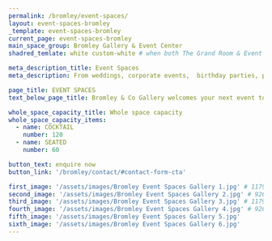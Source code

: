 ```yaml
---
permalink: /bromley/event-spaces/
layout: event-spaces-bromley
_template: event-spaces-bromley
current_page: event-spaces-bromley
main_space_group: Bromley Gallery & Event Center
shadred_temlate: white custom-white # when both The Grand Room & Event Spaces have same template

meta_description_title: Event Spaces
meta_description: From weddings, corporate events,  birthday parties, private dinners and anything in between, ourimaginative and versatile spaces can be transformed for any occasion.

page_title: EVENT SPACES
text_below_page_title: Bromley & Co Gallery welcomes your next event to be situated in an operating art gallery. The gallery’s high ceilings command a feeling of spaciousness while its walls are adorned with the unmistakable works of David Bromley. Striking handmade chandeliers and mood-enhancing lighting illuminate the gallery, offering the perfect setting for more intimate celebrations and those seeking a truly extraordinary space.

whole_space_capacity_title: Whole space capacity
whole_space_capacity_items: 
  - name: COCKTAIL
    number: 120
  - name: SEATED
    number: 60

button_text: enquire now
button_link: '/bromley/contact/#contact-form-cta'

first_image: '/assets/images/Bromley Event Spaces Gallery 1.jpg' # 1179 / 788
second_image: '/assets/images/Bromley Event Spaces Gallery 2.jpg' # 926 / 908
third_image: '/assets/images/Bromley Event Spaces Gallery 3.jpg' # 1179 / 767
fourth_image: '/assets/images/Bromley Event Spaces Gallery 4.jpg' # 926 / 650
fifth_image: '/assets/images/Bromley Event Spaces Gallery 5.jpg'
sixth_image: '/assets/images/Bromley Event Spaces Gallery 6.jpg'
---
```




